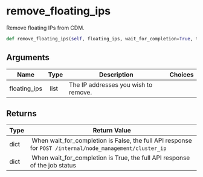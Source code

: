 # remove_floating_ips

Remove floating IPs from CDM.

```py
def remove_floating_ips(self, floating_ips, wait_for_completion=True, timeout=15):
```

## Arguments

| Name        | Type | Description                                                                 | Choices |
|-------------|------|-----------------------------------------------------------------------------|---------|
| floating_ips  | list | The IP addresses you wish to remove. |  |


## Returns

| Type | Return Value                                                                                  |
|------|-----------------------------------------------------------------------------------------------|
| dict | When wait_for_completion is False, the full API response for `POST /internal/node_management/cluster_ip` |
| dict | When wait_for_completion is True, the full API response of the job status |



